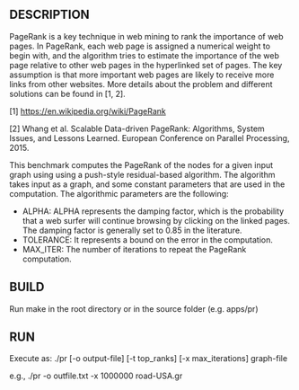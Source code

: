 ## DESCRIPTION

 PageRank is a key technique in web mining to rank the importance of web pages. In PageRank, each web page is assigned a numerical weight to begin with, and the algorithm tries to estimate the importance of the web page relative to other web pages in the hyperlinked set of pages. The key assumption is that more important web pages are likely to receive more links from other websites. More details about the problem and different solutions can be found in [1, 2].

[1] https://en.wikipedia.org/wiki/PageRank

[2] Whang et al. Scalable Data-driven PageRank: Algorithms, System Issues, and Lessons Learned. European Conference on Parallel Processing, 2015. 

 This benchmark computes the PageRank of the nodes for a given input graph using  using a push-style  residual-based algorithm. The algorithm takes input as a graph, and some constant parameters that are used in the computation. The algorithmic parameters are the following:

* ALPHA: ALPHA represents the damping factor, which is the probability that a web surfer will continue browsing by clicking on the linked pages. The damping factor is generally set to 0.85 in the literature.
* TOLERANCE: It represents a bound on the error in the computation.
* MAX_ITER: The number of iterations to repeat the PageRank computation.


## BUILD

Run make in the root directory or in the source folder (e.g. apps/pr)

## RUN

Execute as: ./pr [-o output-file] [-t top_ranks] [-x max_iterations] graph-file 

e.g., ./pr -o outfile.txt -x 1000000 road-USA.gr

